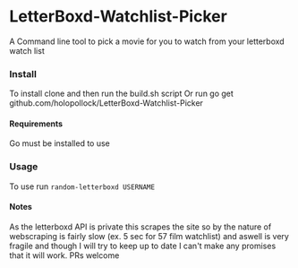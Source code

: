# LetterBoxd-Watchlist-Picker

A Command line tool to pick a movie for you to watch from your letterboxd watch list

### Install

To install clone and then run the build.sh script
Or run go get github.com/holopollock/LetterBoxd-Watchlist-Picker

#### Requirements
Go must be installed to use 



### Usage

To use run `random-letterboxd USERNAME`

#### Notes

As the letterboxd API is private this scrapes the site so by the nature of webscraping is fairly slow (ex. 5 sec for 57 film watchlist) and aswell is very fragile and though I will try to keep up to date I can't make any promises that it will work. PRs welcome